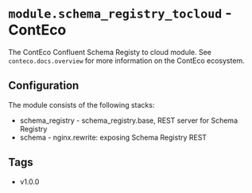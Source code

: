 # `module.schema_registry_tocloud` - ContEco

The ContEco Confluent Schema Registy to cloud module.
See `conteco.docs.overview` for more information on the ContEco ecosystem.

## Configuration

The module consists of the following stacks:
* schema_registry - schema_registry.base, REST server for Schema Registry
* schema - nginx.rewrite: exposing Schema Registry REST

## Tags

* v1.0.0
